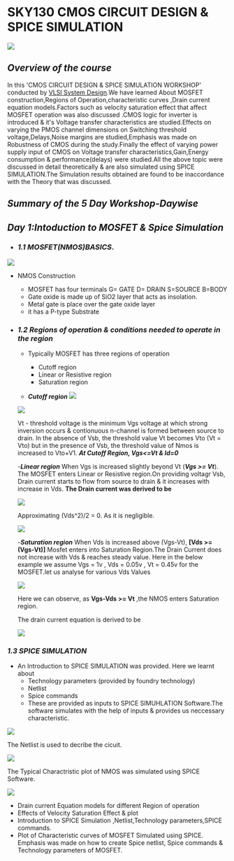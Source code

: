 # SKY130 CMOS CIRCUIT DESIGN & SPICE SIMULATION
![](simulation/Banner.jpg)
## **_Overview of the course_**
In this 'CMOS CIRCUIT DESIGN & SPICE SIMULATION WORKSHOP' conducted by [VLSI System Design]( https://www.vlsisystemdesign.com/).We have learned About MOSFET construction,Regions of Operation,characteristic curves ,Drain current equation models.Factors such as velocity saturation effect that affect MOSFET operation was also discussed .CMOS logic for inverter is introduced & it's Voltage transfer characteristics are studied.Effects on varying the PMOS channel dimensions on Switching threshold voltage,Delays,Noise margins are studied,Emphasis was made on Robustness of CMOS during the study.Finally the effect of varying power supply input of CMOS on Voltage transfer characteristics,Gain,Energy consumption & performance(delays) were studied.All the above topic were discussed in detail theoretically & are also simulated using SPICE SIMULATION.The Simulation results obtained are found to be inaccordance with the Theory that was discussed.
## **_Summary of the 5 Day Workshop-Daywise_**
## **_Day 1:Intoduction to MOSFET & Spice Simulation_**
- ### **_1.1 MOSFET(NMOS)BASICS_**.
  
    

 ![](simulation/day1/A1.PNG)
  - NMOS Construction  
    - MOSFET has four terminals G= GATE D= DRAIN S=SOURCE B=BODY
    - Gate oxide is made up of SiO2 layer that acts as insolation.
    - Metal gate is place over the gate oxide layer 
    - it has a P-type Substrate  
- ### **_1.2 Regions of operation & conditions needed to operate in the region_**
  - Typically MOSFET has three regions of operation 
    - Cutoff region
    - Linear or Resistive region
    - Saturation region
    
  - **_Cutoff region_**
  ![](simulation/day1/A2.PNG)
  
  ![](simulation/day1/A3.PNG)
  
  Vt - threshold voltage is the minimum Vgs voltage at which strong inversion occurs & contionuous n-channel is formed between source to drain.
  In the absence of Vsb, the threshold value Vt becomes Vto (Vt = Vto) but in the presence of Vsb, the threshold value of Nmos is increased to Vto+V1. **_At Cutoff Region, Vgs<=Vt & Id=0_**
  
  -**_Linear region_**
  When Vgs is increased slightly beyond Vt (**_Vgs >= Vt_**). The MOSFET enters Linear or Resistive region.On providing voltagr Vsb, Drain current starts to flow from source to  drain & it increases with increase in Vds. 
  **The Drain current was derived to be** 
  
  ![](simulation/day1/A4_1.PNG)
  
  Approximating (Vds^2)/2 = 0. As it is negligible.
  
  ![](simulation/day1/A4_2.PNG)
  
  -**_Saturation region_**
   When Vds is increased above (Vgs-Vt), **[Vds >= (Vgs-Vt)]** Mosfet enters into Saturation Region.The Drain Current does not increase with Vds & reaches steady value.
   Here in the below example we assume Vgs = 1v , Vds = 0.05v , Vt = 0.45v for the MOSFET.let us analyse for various Vds Values
   
   ![](simulation/day1/A5_0.PNG)
   
   Here we can observe, as **Vgs-Vds >= Vt** ,the NMOS enters Saturation region.
   
   The drain current equation is derived to be
   
   ![](simulation/day1/A5_1.PNG)
   
  
 ### **_1.3 SPICE SIMULATION_**
   - An Introduction to SPICE SIMULATION was provided. Here we learnt about
     - Technology parameters (provided by foundry technology)
     - Netlist
     - Spice commands
     - These are provided as inputs to SPICE SIMUHLATION Software.The software simulates with the help of inputs & provides us neccessary characteristic.
    
   ![](simulation/day1/A6_1.PNG)
   
   The Netlist is used to decribe the cicuit.
   
   ![](simulation/day1/A7_0.PNG)
   
   The Typical Charactristic plot of NMOS was simulated using SPICE Software. 
   
   ![](simulation/day1/L1.png)
   
  
   
   
   
  
- Drain current Equation models for different Region of operation 
- Effects of Velocity Saturation Effect & plot
- Introduction to SPICE Simulation ,Netlist,Technology parameters,SPICE commands.
- Plot of Characteristic curves of MOSFET Simulated using SPICE. Emphasis was made on how to create Spice netlist, Spice commands & Technology parameters of MOSFET.
